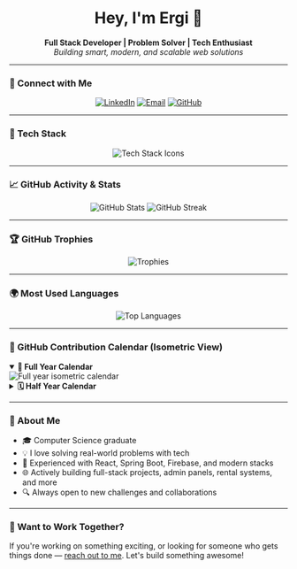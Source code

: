 <h1 align="center">Hey, I'm Ergi 👋</h1>

<p align="center">
  <b>Full Stack Developer | Problem Solver | Tech Enthusiast</b><br/>
  <i>Building smart, modern, and scalable web solutions</i>
</p>

---

### 🔗 Connect with Me

<p align="center">
  <a href="https://www.linkedin.com/in/ergis-hasani-bb9ba0174/" target="_blank"><img alt="LinkedIn" src="https://img.shields.io/badge/LinkedIn-Ergi%20Hasani-blue?logo=linkedin"></a>
  <a href="mailto:ergishasani@gmail.com"><img alt="Email" src="https://img.shields.io/badge/Gmail-ergishasani%40gmail.com-red?logo=gmail"></a>
  <a href="https://github.com/ergishasani"><img alt="GitHub" src="https://img.shields.io/badge/GitHub-ergishasani-181717?logo=github"></a>
</p>

---

### 🧰 Tech Stack

<p align="center">
  <img src="https://skillicons.dev/icons?i=js,ts,react,html,css,tailwind,nodejs,express,java,spring,py,mysql,postgres,firebase,mongodb,git,vercel,docker" alt="Tech Stack Icons" />
</p>

---

### 📈 GitHub Activity & Stats

<p align="center">
  <img src="https://github-readme-stats.vercel.app/api?username=ergishasani&show_icons=true&theme=dark&hide_border=true&hide_title=true&include_all_commits=true" alt="GitHub Stats" />
  <img src="https://github-readme-streak-stats.herokuapp.com/?user=ergishasani&theme=dark&hide_border=true" alt="GitHub Streak" />
</p>

---

### 🏆 GitHub Trophies

<p align="center">
  <img src="https://github-profile-trophy.vercel.app/?username=ergishasani&theme=darkhub&no-frame=true&no-bg=true&row=1&column=6" alt="Trophies" />
</p>

---

### 🌍 Most Used Languages

<p align="center">
  <img src="https://github-readme-stats.vercel.app/api/top-langs/?username=ergishasani&layout=compact&theme=dark&hide_border=true" alt="Top Languages" />
</p>

---

### 📅 GitHub Contribution Calendar (Isometric View)

<p align="center">
  <details open>
    <summary><strong>📆 Full Year Calendar</strong></summary>
    <img src="https://raw.githubusercontent.com/ergishasani/metrics/main/metrics.plugin.isocalendar.fullyear.svg" alt="Full year isometric calendar">
  </details>

  <details>
    <summary><strong>🗓️ Half Year Calendar</strong></summary>
    <img src="https://raw.githubusercontent.com/ergishasani/metrics/main/metrics.plugin.isocalendar.svg" alt="Half year isometric calendar">
  </details>
</p>

---

### 🧠 About Me

- 🎓 Computer Science graduate
- 💡 I love solving real-world problems with tech
- 🧰 Experienced with React, Spring Boot, Firebase, and modern stacks
- 🌐 Actively building full-stack projects, admin panels, rental systems, and more
- 🔍 Always open to new challenges and collaborations

---

### 💬 Want to Work Together?

If you're working on something exciting, or looking for someone who gets things done — [reach out to me](mailto:ergishasani@icloud.com). Let's build something awesome!
